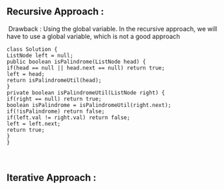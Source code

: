 ## Recursive Approach :
​
Drawback : Using the global variable.
In the recursive approach, we will have to use a global variable, which is not a good approach
​
```
class Solution {
ListNode left = null;
public boolean isPalindrome(ListNode head) {
if(head == null || head.next == null) return true;
left = head;
return isPalindromeUtil(head);
}
private boolean isPalindromeUtil(ListNode right) {
if(right == null) return true;
boolean isPalindrome = isPalindromeUtil(right.next);
if(!isPalindrome) return false;
if(left.val != right.val) return false;
left = left.next;
return true;
}
}
```
​
## Iterative Approach :
​
​